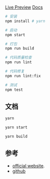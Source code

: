 [Live Preview](https://hello-chart-preview.surge.sh/)
[Docs](https://hello-charts.surge.sh/)

```bash
# 安装
npm install # yarn

# 启动
npm start

# 打包
npm run build

# 代码质量检查
npm run lint

# 代码修复
npm run lint:fix

# 测试
npm test
```

## 文档

```bash
yarn

yarn start

yarn build

```

## 参考

- [official website](https://pro.ant.design).
- [github](https://github.com/ant-design/ant-design-pro)
